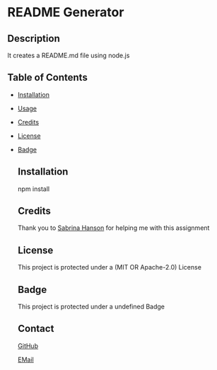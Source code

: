 # README Generator


  ## Description
  It creates a README.md file using node.js
  
  ## Table of Contents 
   
  - [Installation](#installation)
  - [Usage](#usage)
  - [Credits](#credits)
- [License](#license)
- [Badge](#Badge)
  
  
  ## Installation
  npm install
  
     
  ## Credits
  Thank you to [Sabrina Hanson](https://www.github.com/sabhanson) for helping me with this assignment
  
  
  ## License
    This project is protected under a (MIT OR Apache-2.0) License 


  ## Badge
    This project is protected under a undefined Badge


  
  
  ## Contact
  
  
  [GitHub](https://www.github.com/andresilva8624)
  
  
  
  [EMail](mailto:andresilva8624@gmail.com)